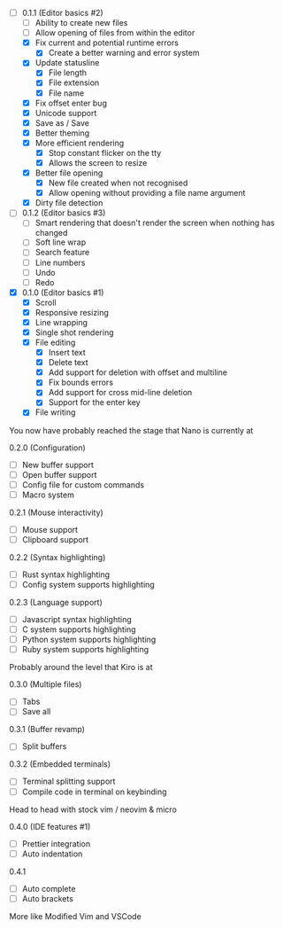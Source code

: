 - [ ] 0.1.1 (Editor basics #2)
  - [ ] Ability to create new files
  - [ ] Allow opening of files from within the editor
  - [X] Fix current and potential runtime errors
    - [X] Create a better warning and error system
  - [X] Update statusline
    - [X] File length
    - [X] File extension
    - [X] File name
  - [X] Fix offset enter bug
  - [X] Unicode support
  - [X] Save as / Save
  - [X] Better theming
  - [X] More efficient rendering
    - [X] Stop constant flicker on the tty
    - [X] Allows the screen to resize
  - [X] Better file opening
    - [X] New file created when not recognised
    - [X] Allow opening without providing a file name argument
  - [X] Dirty file detection
- [ ] 0.1.2 (Editor basics #3)
  - [ ] Smart rendering that doesn't render the screen when nothing has changed
  - [ ] Soft line wrap
  - [ ] Search feature
  - [ ] Line numbers
  - [ ] Undo
  - [ ] Redo
- [X] 0.1.0 (Editor basics #1)
  - [X] Scroll
  - [X] Responsive resizing
  - [X] Line wrapping
  - [X] Single shot rendering
  - [X] File editing
    - [X] Insert text
    - [X] Delete text
    - [X] Add support for deletion with offset and multiline
    - [X] Fix bounds errors
    - [X] Add support for cross mid-line deletion
    - [X] Support for the enter key
  - [X] File writing

You now have probably reached the stage that Nano is currently at

0.2.0 (Configuration)
- [ ] New buffer support
- [ ] Open buffer support
- [ ] Config file for custom commands
- [ ] Macro system

0.2.1 (Mouse interactivity)
- [ ] Mouse support
- [ ] Clipboard support

0.2.2 (Syntax highlighting)
- [ ] Rust syntax highlighting
- [ ] Config system supports highlighting

0.2.3 (Language support)
- [ ] Javascript syntax highlighting
- [ ] C system supports highlighting
- [ ] Python system supports highlighting
- [ ] Ruby system supports highlighting

Probably around the level that Kiro is at 

0.3.0 (Multiple files)
- [ ] Tabs
- [ ] Save all

0.3.1 (Buffer revamp)
- [ ] Split buffers

0.3.2 (Embedded terminals)
- [ ] Terminal splitting support
- [ ] Compile code in terminal on keybinding

Head to head with stock vim / neovim & micro

0.4.0 (IDE features #1)
- [ ] Prettier integration
- [ ] Auto indentation

0.4.1
- [ ] Auto complete
- [ ] Auto brackets

More like Modified Vim and VSCode
